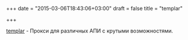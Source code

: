 +++
date = "2015-03-06T18:43:06+03:00"
draft = false
title = "templar"

+++

<p><a href="https://github.com/vektra/templar">templar</a>&nbsp;- Прокси для различных АПИ с крутыми возможностями.</p>

